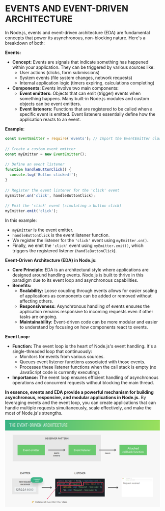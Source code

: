 # EVENTS AND EVENT-DRIVEN ARCHITECTURE

In Node.js, events and event-driven architecture (EDA) are fundamental concepts that power its asynchronous, non-blocking nature. Here's a breakdown of both:

**Events:**

* **Concept:** Events are signals that indicate something has happened within your application. They can be triggered by various sources like:
    * User actions (clicks, form submissions)
    * System events (file system changes, network requests)
    * Internal application logic (timers expiring, calculations completing)
* **Components:** Events involve two main components:
    * **Event emitters:** Objects that can emit (trigger) events when something happens. Many built-in Node.js modules and custom objects can be event emitters.
    * **Event listeners:** Functions that are registered to be called when a specific event is emitted. Event listeners essentially define how the application reacts to an event.

**Example:**

```javascript
const EventEmitter = require('events'); // Import the EventEmitter class

// Create a custom event emitter
const myEmitter = new EventEmitter();

// Define an event listener
function handleButtonClick() {
  console.log('Button clicked!');
}

// Register the event listener for the 'click' event
myEmitter.on('click', handleButtonClick);

// Emit the 'click' event (simulating a button click)
myEmitter.emit('click');
```

In this example:

- `myEmitter` is the event emitter.
- `handleButtonClick` is the event listener function.
- We register the listener for the `'click'` event using `myEmitter.on()`.
- Finally, we emit the `'click'` event using `myEmitter.emit()`, which triggers the registered listener (`handleButtonClick`).

**Event-Driven Architecture (EDA) in Node.js:**

* **Core Principle:** EDA is an architectural style where applications are designed around handling events. Node.js is built to thrive in this paradigm due to its event loop and asynchronous capabilities.
* **Benefits:**
    * **Scalability:** Loose coupling through events allows for easier scaling of applications as components can be added or removed without affecting others.
    * **Responsiveness:** Asynchronous handling of events ensures the application remains responsive to incoming requests even if other tasks are ongoing.
    * **Maintainability:** Event-driven code can be more modular and easier to understand by focusing on how components react to events.

**Event Loop:**

* **Function:** The event loop is the heart of Node.js's event handling. It's a single-threaded loop that continuously:
    * Monitors for events from various sources.
    * Queues event listener functions associated with those events.
    * Processes these listener functions when the call stack is empty (no JavaScript code is currently executing).
* **Importance:** The event loop ensures efficient handling of asynchronous operations and concurrent requests without blocking the main thread.

**In essence, events and EDA provide a powerful mechanism for building asynchronous, responsive, and modular applications in Node.js.** By leveraging events and the event loop, you can create applications that can handle multiple requests simultaneously, scale effectively, and make the most of Node.js's strengths.

![alt text](image.png)
